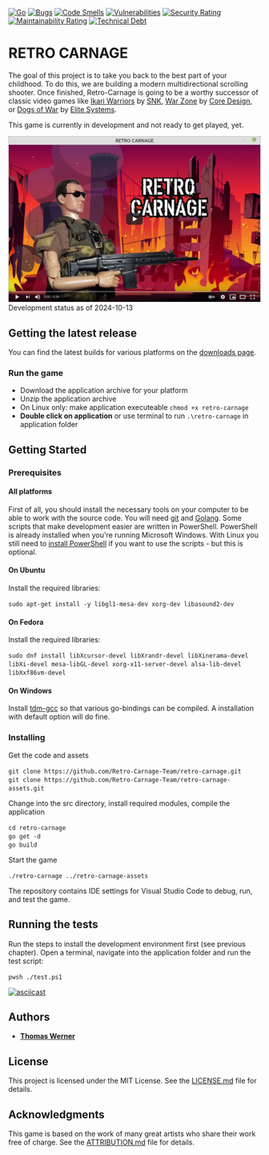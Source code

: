 [![Go](https://github.com/Retro-Carnage-Team/retro-carnage/actions/workflows/build.yml/badge.svg)](https://github.com/Retro-Carnage-Team/retro-carnage/actions/workflows/build.yml) [![Bugs](https://sonarcloud.io/api/project_badges/measure?project=Retro-Carnage-Team_retro-carnage&metric=bugs)](https://sonarcloud.io/summary/new_code?id=Retro-Carnage-Team_retro-carnage) [![Code Smells](https://sonarcloud.io/api/project_badges/measure?project=Retro-Carnage-Team_retro-carnage&metric=code_smells)](https://sonarcloud.io/summary/new_code?id=Retro-Carnage-Team_retro-carnage) [![Vulnerabilities](https://sonarcloud.io/api/project_badges/measure?project=Retro-Carnage-Team_retro-carnage&metric=vulnerabilities)](https://sonarcloud.io/summary/new_code?id=Retro-Carnage-Team_retro-carnage) [![Security Rating](https://sonarcloud.io/api/project_badges/measure?project=Retro-Carnage-Team_retro-carnage&metric=security_rating)](https://sonarcloud.io/summary/new_code?id=Retro-Carnage-Team_retro-carnage) [![Maintainability Rating](https://sonarcloud.io/api/project_badges/measure?project=Retro-Carnage-Team_retro-carnage&metric=sqale_rating)](https://sonarcloud.io/summary/new_code?id=Retro-Carnage-Team_retro-carnage) [![Technical Debt](https://sonarcloud.io/api/project_badges/measure?project=Retro-Carnage-Team_retro-carnage&metric=sqale_index)](https://sonarcloud.io/summary/new_code?id=Retro-Carnage-Team_retro-carnage)

# RETRO CARNAGE

The goal of this project is to take you back to the best part of your childhood. To do this, we are building a modern
multidirectional scrolling shooter. Once finished, Retro-Carnage is going to be a worthy successor of classic video
games like [Ikari Warriors](https://en.wikipedia.org/wiki/Ikari_Warriors) by [SNK](http://www.snk-corp.co.jp/),
[War Zone](https://core-design.com/warzone.html) by [Core Design](https://core-design.com/), or
[Dogs of War](https://en.wikipedia.org/wiki/Dogs_of_War_(1989_video_game))
by [Elite Systems](http://www.elite-systems.co.uk).

This game is currently in development and not ready to get played, yet.

[![Watch the video](youtube-2021-06-03.png)](https://www.youtube.com/watch?v=BVgoLAjg2Vg)
Development status as of 2024-10-13

## Getting the latest release

You can find the latest builds for various platforms on the [downloads page](https://www.retro-carnage.net/downloads/).

### Run the game

- Download the application archive for your platform
- Unzip the application archive
- On Linux only: make application executeable `chmod +x retro-carnage`
- **Double click on application** or use terminal to run `.\retro-carnage` in application folder


## Getting Started

### Prerequisites

#### All platforms

First of all, you should install the necessary tools on your computer to be able to work with the source code. You will need [git](https://git-scm.com/) and [Golang](https://go.dev/). Some scripts that make development easier are written in PowerShell. PowerShell is already installed when you're running Microsoft Windows. With Linux you still need to [install PowerShell](https://learn.microsoft.com/en-us/powershell/scripting/install/installing-powershell-on-linux?view=powershell-7.4) if you want to use the scripts - but this is optional.

#### On Ubuntu

Install the required libraries:

`sudo apt-get install -y libgl1-mesa-dev xorg-dev libasound2-dev`

#### On Fedora

Install the required libraries:

`sudo dnf install libXcursor-devel libXrandr-devel libXinerama-devel libXi-devel mesa-libGL-devel xorg-x11-server-devel alsa-lib-devel libXxf86vm-devel`

#### On Windows

Install [tdm-gcc](https://jmeubank.github.io/tdm-gcc/) so that various go-bindings can be compiled. A installation with default option will do fine.

### Installing

Get the code and assets

`git clone https://github.com/Retro-Carnage-Team/retro-carnage.git`  
`git clone https://github.com/Retro-Carnage-Team/retro-carnage-assets.git`

Change into the src directory, install required modules, compile the application

`cd retro-carnage`  
`go get -d`  
`go build`

Start the game

`./retro-carnage ../retro-carnage-assets`

The repository contains IDE settings for Visual Studio Code to debug, run, and test the game.

## Running the tests

Run the steps to install the development environment first (see previous chapter).
Open a terminal, navigate into the application folder and run the test script:

`pwsh ./test.ps1`

[![asciicast](https://asciinema.org/a/CTqq3ZDI2RtSlwLga6YVERYF4.svg)](https://asciinema.org/a/CTqq3ZDI2RtSlwLga6YVERYF4)

## Authors

- **[Thomas Werner](https://github.com/huddeldaddel)**

## License

This project is licensed under the MIT License. See the [LICENSE.md](./LICENSE.md) file for details.

## Acknowledgments

This game is based on the work of many great artists who share their work free of charge.
See the [ATTRIBUTION.md](ATTRIBUTION.md) file for details.